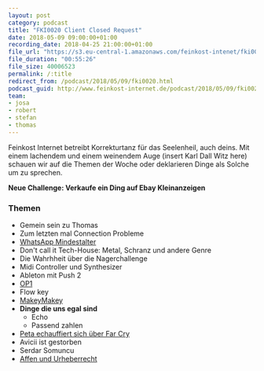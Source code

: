 ```yaml
---
layout: post
category: podcast
title: "FKI0020 Client Closed Request"
date: 2018-05-09 09:00:00+01:00
recording_date: 2018-04-25 21:00:00+01:00
file_url: "https://s3.eu-central-1.amazonaws.com/feinkost-intenet/fki0020.mp3"
file_duration: "00:55:26"
file_size: 40006523
permalink: /:title
redirect_from: /podcast/2018/05/09/fki0020.html
podcast_guid: http://www.feinkost-internet.de/podcast/2018/05/09/fki0020.html
team:
- josa
- robert
- stefan
- thomas
---
```

Feinkost Internet betreibt Korrekturtanz für das Seelenheil, auch deins. Mit einem lachendem und einem weinendem Auge (insert Karl Dall Witz here) schauen wir auf die Themen der Woche oder deklarieren Dinge als Solche um zu sprechen.

__Neue Challenge: Verkaufe ein Ding auf Ebay Kleinanzeigen__

### Themen
- Gemein sein zu Thomas
- Zum letzten mal Connection Probleme
- [WhatsApp Mindestalter](https://www.heise.de/newsticker/meldung/WhatsApp-erhoeht-Mindestalter-fuer-Nutzung-auf-16-Jahre-4032761.html)
- Don't call it Tech-House: Metal, Schranz und andere Genre
- Die Wahrhheit über die Nagerchallenge
- Midi Controller und Synthesizer
- Ableton mit Push 2
- [OP1](https://www.teenageengineering.com/products/po)
- Flow key
- [MakeyMakey](https://makeymakey.com/)
- __Dinge die uns egal sind__
  - Echo
  - Passend zahlen
- [Peta echauffiert sich über Far Cry](https://www.heise.de/newsticker/meldung/Denkt-an-die-Fische-PETA-ruegt-Far-Cry-5-weil-man-darin-angeln-kann-4029690.html)
- Avicii ist gestorben
- Serdar Somuncu
- [Affen und Urheberrecht](https://www.heise.de/newsticker/meldung/Affen-Selfie-Affe-Naruto-bekommt-keine-Copyright-Tantiemen-4030277.html)
